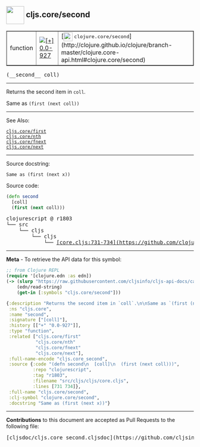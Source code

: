 ## <img width="48px" valign="middle" src="http://i.imgur.com/Hi20huC.png"> cljs.core/second

 <table border="1">
<tr>

<td>function</td>
<td><a href="https://github.com/cljsinfo/cljs-api-docs/tree/0.0-927"><img valign="middle" alt="[+] 0.0-927" src="https://img.shields.io/badge/+-0.0--927-lightgrey.svg"></a> </td>
<td>
[<img height="24px" valign="middle" src="http://i.imgur.com/1GjPKvB.png"> <samp>clojure.core/second</samp>](http://clojure.github.io/clojure/branch-master/clojure.core-api.html#clojure.core/second)
</td>
</tr>
</table>

 <samp>
(__second__ coll)<br>
</samp>

---

Returns the second item in `coll`.

Same as `(first (next coll))`

---


See Also:

[`cljs.core/first`](cljs.core_first.md)<br>
[`cljs.core/nth`](cljs.core_nth.md)<br>
[`cljs.core/fnext`](cljs.core_fnext.md)<br>
[`cljs.core/next`](cljs.core_next.md)<br>

---

Source docstring:

```
Same as (first (next x))
```

Source code:

```clj
(defn second
  [coll]
  (first (next coll)))
```

 <pre>
clojurescript @ r1803
└── src
    └── cljs
        └── cljs
            └── <ins>[core.cljs:731-734](https://github.com/clojure/clojurescript/blob/r1803/src/cljs/cljs/core.cljs#L731-L734)</ins>
</pre>


---

__Meta__ - To retrieve the API data for this symbol:

```clj
;; from Clojure REPL
(require '[clojure.edn :as edn])
(-> (slurp "https://raw.githubusercontent.com/cljsinfo/cljs-api-docs/catalog/cljs-api.edn")
    (edn/read-string)
    (get-in [:symbols "cljs.core/second"]))
```

```clj
{:description "Returns the second item in `coll`.\n\nSame as `(first (next coll))`",
 :ns "cljs.core",
 :name "second",
 :signature ["[coll]"],
 :history [["+" "0.0-927"]],
 :type "function",
 :related ["cljs.core/first"
           "cljs.core/nth"
           "cljs.core/fnext"
           "cljs.core/next"],
 :full-name-encode "cljs.core_second",
 :source {:code "(defn second\n  [coll]\n  (first (next coll)))",
          :repo "clojurescript",
          :tag "r1803",
          :filename "src/cljs/cljs/core.cljs",
          :lines [731 734]},
 :full-name "cljs.core/second",
 :clj-symbol "clojure.core/second",
 :docstring "Same as (first (next x))"}

```

---

__Contributions__ to this document are accepted as Pull Requests to the following file:

 <pre>
[cljsdoc/cljs.core_second.cljsdoc](https://github.com/cljsinfo/cljs-api-docs/blob/master/cljsdoc/cljs.core_second.cljsdoc)
</pre>

